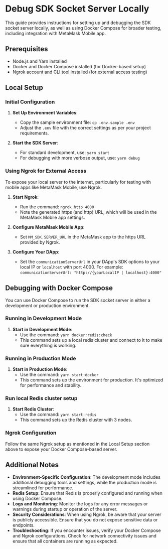 # Debug SDK Socket Server Locally

This guide provides instructions for setting up and debugging the SDK socket server locally, as well as using Docker Compose for broader testing, including integration with MetaMask Mobile app.

## Prerequisites

- Node.js and Yarn installed
- Docker and Docker Compose installed (for Docker-based setup)
- Ngrok account and CLI tool installed (for external access testing)

## Local Setup

### Initial Configuration

1. **Set Up Environment Variables**:

   - Copy the sample environment file: `cp .env.sample .env`
   - Adjust the `.env` file with the correct settings as per your project requirements.

2. **Start the SDK Server**:
   - For standard development, use: `yarn start`
   - For debugging with more verbose output, use: `yarn debug`

### Using Ngrok for External Access

To expose your local server to the internet, particularly for testing with mobile apps like MetaMask Mobile, use Ngrok.

1. **Start Ngrok**:

   - Run the command: `ngrok http 4000`
   - Note the generated https (and http) URL, which will be used in the MetaMask Mobile app settings.

2. **Configure MetaMask Mobile App**:

   - Set `MM_SDK.SERVER_URL` in the MetaMask app to the https URL provided by Ngrok.

3. **Configure Your DApp**:
   - Set the `communicationServerUrl` in your DApp's SDK options to your local IP or `localhost` with port 4000. For example: `communicationServerUrl: "http://{yourLocalIP | localhost}:4000"`

## Debugging with Docker Compose

You can use Docker Compose to run the SDK socket server in either a development or production environment.

### Running in Development Mode

1. **Start in Development Mode**:
   - Use the command: `yarn docker:redis:check`
   - This command sets up a local redis cluster and connect to it to make sure everything is working.

### Running in Production Mode

1. **Start in Production Mode**:
   - Use the command: `yarn start:docker`
   - This command sets up the environment for production. It's optimized for performance and stability.

### Run local Redis cluster setup

1. **Start Redis Cluster**:
   - Use the command: `yarn start:redis`
   - This command sets up the Redis cluster with 3 nodes.

### Ngrok Configuration

Follow the same Ngrok setup as mentioned in the Local Setup section above to expose your Docker Compose-based server.

## Additional Notes

- **Environment-Specific Configuration**: The development mode includes additional debugging tools and settings, while the production mode is streamlined for performance.
- **Redis Setup**: Ensure that Redis is properly configured and running when using Docker Compose.
- **Logs and Monitoring**: Monitor the logs for any error messages or warnings during startup or operation of the server.
- **Security Considerations**: When using Ngrok, be aware that your server is publicly accessible. Ensure that you do not expose sensitive data or endpoints.
- **Troubleshooting**: If you encounter issues, verify your Docker Compose and Ngrok configurations. Check for network connectivity issues and ensure that all containers are running as expected.
